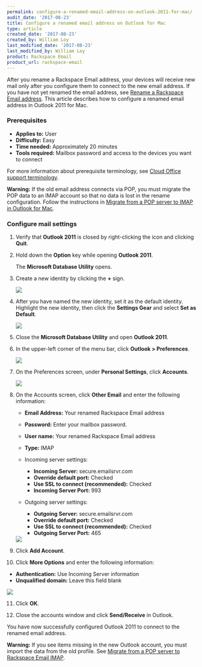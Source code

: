 ```yaml
---
permalink: configure-a-renamed-email-address-on-outlook-2011-for-mac/
audit_date: '2017-08-23'
title: Configure a renamed email address on Outlook for Mac
type: article
created_date: '2017-08-23'
created_by: William Loy
last_modified_date: '2017-08-23'
last_modified_by: William Loy
product: Rackspace Email
product_url: rackspace-email
---
```


After you rename a Rackspace Email address, your devices will receive new mail only after you configure them to connect to the new email address. If you have not yet renamed the email address, see [Rename a Rackspace Email address](/how-to/rename-a-rackspace-email-mailbox/). This article describes how to configure a renamed email address in Outlook 2011 for Mac.

### Prerequisites

- **Applies to:** User
- **Difficulty:** Easy
- **Time needed:** Approximately 20 minutes
- **Tools required:**  Mailbox password and access to the devices you want to connect

For more information about prerequisite terminology, see [Cloud Office support terminology](/how-to/cloud-office-support-terminology/).

**Warning:** If the old email address connects via POP, you must migrate the POP data to an IMAP account so that no data is lost in the rename configuration. Follow the instructions in [Migrate from a POP server to IMAP in Outlook for Mac](/how-to/migrating-from-a-pop-server-to-rackspace-email-imap-using-outlook-2011-mac/).

### Configure mail settings

1. Verify that **Outlook 2011** is closed by right-clicking the icon and clicking **Quit**.

2. Hold down the **Option** key while opening **Outlook 2011**.

   The **Microsoft Database Utility** opens.

3. Create a new identity by clicking the **+** sign.

   <img src="{% asset_path rackspace-email/configure-a-renamed-email-address-on-outlook-2011-for-mac/microsoft-database-utility.png %}" />

4. After you have named the new identity, set it as the default identity. Highlight the new identity, then click the **Settings Gear** and select **Set as Default**.

    <img src="{% asset_path rackspace-email/configure-a-renamed-email-address-on-outlook-2011-for-mac/microsoft-database-utility-default.png %}" />

5. Close the **Microsoft Database Utility** and open **Outlook 2011**.

6. In the upper-left corner of the menu bar, click **Outlook > Preferences**.

   <img src="{% asset_path rackspace-email/configure-a-renamed-email-address-on-outlook-2011-for-mac/Outlook_Dropdown.png %}" />

7. On the Preferences screen, under **Personal Settings**, click **Accounts**.

   <img src="{% asset_path rackspace-email/configure-a-renamed-email-address-on-outlook-2011-for-mac/OL2011-accounts.png %}" />

8. On the Accounts screen, click **Other Email** and enter the following information:

   - **Email Address:** Your renamed Rackspace Email address
   - **Password:** Enter your mailbox password.
   - **User name:** Your renamed Rackspace Email address
   - **Type:** IMAP

   - Incoming server settings:
      - **Incoming Server:** secure.emailsrvr.com
      - **Override default port:** Checked
      - **Use SSL to connect (recommended):** Checked
      - **Incoming Server Port:** 993

   - Outgoing server settings:
      - **Outgoing Server:** secure.emailsrvr.com
      - **Override default port:** Checked
      - **Use SSL to connect (recommended):** Checked
      - **Outgoing Server Port:** 465

   <img src="{% asset_path rackspace-email/configure-a-renamed-email-address-on-outlook-2011-for-mac/server-settings.png %}" />

9. Click **Add Account**.

10. Click **More Options** and enter the following information:

   - **Authentication:** Use Incoming Server information
   - **Unqualified domain:** Leave this field blank

   <img src="{% asset_path rackspace-email/configure-a-renamed-email-address-on-outlook-2011-for-mac/more-options.png %}" />

11. Click **OK**.

12. Close the accounts window and click **Send/Receive** in Outlook.

You have now successfully configured Outlook 2011 to connect to the renamed email address.

**Warning:** If you see items missing in the new Outlook account, you must import the data from the old profile. See [Migrate from a POP server to Rackspace Email IMAP](/how-to/migrating-from-a-pop-server-to-rackspace-email-imap-using-outlook-2011-mac/).

